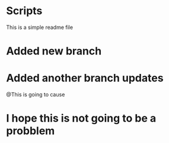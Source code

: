 # Scripts
This is a simple readme file

# Added new branch

# Added another branch updates
@This is going to cause
# I hope this is not going to be a probblem
